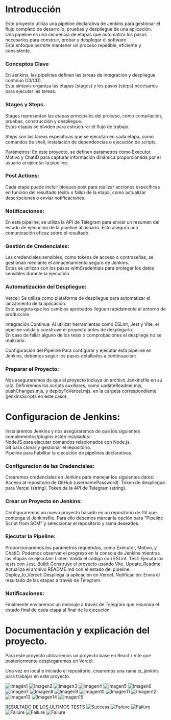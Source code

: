 # Introducción
Este proyecto utiliza una pipeline declarativa de Jenkins para gestionar el flujo completo de desarrollo, pruebas y despliegue de una aplicación.  
Una pipeline es una secuencia de etapas que automatiza los pasos necesarios para construir, probar y desplegar el software.  
Este enfoque permite mantener un proceso repetible, eficiente y consistente.

### Conceptos Clave

En Jenkins, las pipelines definen las tareas de integración y despliegue continuo (CI/CD).  
Esta sintaxis organiza las etapas (stages) y los pasos (steps) necesarios para ejecutar las tareas.

### Stages y Steps:

Stages representan las etapas principales del proceso, como compilación, pruebas, construcción y despliegue.  
Estas etapas se dividen para estructurar el flujo de trabajo.  

Steps son las tareas específicas que se ejecutan en cada etapa, como comandos de shell, instalación de dependencias o ejecución de scripts.

Parámetros:
En este proyecto, se definen parámetros como Executor, Motivo y ChatID para capturar información dinámica proporcionada por el usuario al ejecutar la pipeline.  

### Post Actions:
Cada etapa puede incluir bloques post para realizar acciones específicas en función del resultado (éxito o fallo) de la etapa, como actualizar descripciones o enviar notificaciones.  

### Notificaciones:
En este pipeline, se utiliza la API de Telegram para enviar un resumen del estado de ejecución de la pipeline al usuario. Esto asegura una comunicación eficaz sobre el resultado.  

### Gestión de Credenciales:
Las credenciales sensibles, como tokens de acceso o contraseñas, se gestionan mediante el almacenamiento seguro de Jenkins.  
Estas se utilizan con los pasos withCredentials para proteger los datos sensibles durante la ejecución.  

### Automatización del Despliegue:

Vercel: Se utiliza como plataforma de despliegue para automatizar el lanzamiento de la aplicación.  
Esto asegura que los cambios aprobados lleguen rápidamente al entorno de producción.  

Integración Continua: Al utilizar herramientas como ESLint, Jest y Vite, el pipeline valida y construye el proyecto antes de desplegarlo.  
En caso de fallar alguno de los tests o comprobaciones el despliege no se realizaria.

Configuración del Pipeline
Para configurar y ejecutar esta pipeline en Jenkins, debemos seguir los pasos detallados a continuación:

### Preparar el Proyecto:

Nos aseguraremos de que el proyecto incluya un archivo Jenkinsfile en su raíz.
Definiremos los scripts auxiliares, como updateReadme.mjs, pushChanges.mjs, y deployToVercel.mjs, en la carpeta correspondiente (jenkinsScripts en este caso).  

# Configuracion de Jenkins:

Instalaremos Jenkins y nos asegúraremos de que los siguientes complementos/plugins estén instalados:  
NodeJS para ejecutar comandos relacionados con Node.js.  
Git para clonar y gestionar el repositorio.  
Pipeline para habilitar la ejecución de pipelines declarativas.  

### Configuracion de las Credenciales:

Crearemos credenciales en Jenkins para manejar los siguientes datos:
Acceso al repositorio de GitHub (usernamePassword).
Token de despliegue para Vercel (string).
Token de la API de Telegram (string).

### Crear un Proyecto en Jenkins:

Configuraremos un nuevo proyecto basado en un repositorio de Git que contenga el Jenkinsfile.
Para ello debemos marcar la opción para "Pipeline Script from SCM" y seleccionar el repositorio y rama deseados.

### Ejecutar la Pipeline:

Proporcionaremos los parámetros requeridos, como Executor, Motivo, y ChatID.
Podemos observar el progreso en la consola de Jenkins mientras las etapas se ejecutan:
Linter: Valida el código con ESLint.
Test: Ejecuta los tests con Jest.
Build: Construye el proyecto usando Vite.
Update_Readme: Actualiza el archivo README.md con el estado del pipeline.
Deploy_to_Vercel: Despliega la aplicación en Vercel.
Notificación: Envía el resultado de las etapas a través de Telegram.

### Notificaciones:

Finalmente enviaremos un mensaje a través de Telegram que resumira el estado final de cada etapa al final de la ejecución.  

# Documentación y explicación del proyecto.  

Para este proyecto utilizaremos un proyecto base en React / Vite que posteriormente desplegaremos en Vercel.

Una vez en local e iniciado el repositorio, crearemos una rama ci_jenkins para trabajar en este proyecto.  

![Imagen1](images/Imagen1.png)
![Imagen2](images/Imagen2.png)
![Imagen3](images/Imagen3.png)
![Imagen4](images/Imagen4.png)
![Imagen5](images/Imagen5.png)
![Imagen6](images/Imagen6.png)
![Imagen7](images/Imagen7.png)
![Imagen8](images/Imagen8.png)
![Imagen9](images/Imagen9.png)
![Imagen10](images/Imagen10.png)
![Imagen11](images/Imagen11.png)
![Imagen12](images/Imagen12.png)
![Imagen13](images/Imagen13.png)
![Imagen14](images/Imagen14.png)
![Imagen15](images/Imagen15.png)





RESULTADO DE LOS ULTIMOS TESTS
![Success](https://img.shields.io/badge/tested%20with-Cypress-04C38E.svg)
![Failure](https://img.shields.io/badge/test-failure-red)
![Failure](https://img.shields.io/badge/test-failure-red)
![Failure](https://img.shields.io/badge/test-failure-red)
![Failure](https://img.shields.io/badge/test-failure-red)
![Failure](https://img.shields.io/badge/test-failure-red)


